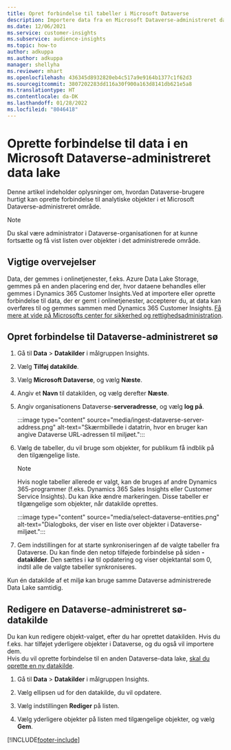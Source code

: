 ```yaml
---
title: Opret forbindelse til tabeller i Microsoft Dataverse
description: Importere data fra en Microsoft Dataverse-administreret data lake.
ms.date: 12/06/2021
ms.service: customer-insights
ms.subservice: audience-insights
ms.topic: how-to
author: adkuppa
ms.author: adkuppa
manager: shellyha
ms.reviewer: mhart
ms.openlocfilehash: 436345d8932820eb4c517a9e9164b1377c1f62d3
ms.sourcegitcommit: 3807202283dd116a30f900a163d8141db621e5a8
ms.translationtype: HT
ms.contentlocale: da-DK
ms.lasthandoff: 01/28/2022
ms.locfileid: "8046418"
---
```

# <a name="connect-to-data-in-a-microsoft-dataverse-managed-data-lake"></a>Oprette forbindelse til data i en Microsoft Dataverse-administreret data lake



Denne artikel indeholder oplysninger om, hvordan Dataverse-brugere hurtigt kan oprette forbindelse til analytiske objekter i et Microsoft Dataverse-administreret område. 

> [!NOTE]
> Du skal være administrator i Dataverse-organisationen for at kunne fortsætte og få vist listen over objekter i det administrerede område.

## <a name="important-considerations"></a>Vigtige overvejelser

Data, der gemmes i onlinetjenester, f.eks. Azure Data Lake Storage, gemmes på en anden placering end der, hvor dataene behandles eller gemmes i Dynamics 365 Customer Insights.Ved at importere eller oprette forbindelse til data, der er gemt i onlinetjenester, accepterer du, at data kan overføres til og gemmes sammen med Dynamics 365 Customer Insights. [Få mere at vide på Microsofts center for sikkerhed og rettighedsadministration](https://www.microsoft.com/trust-center).

## <a name="connect-to-a-dataverse-managed-lake"></a>Opret forbindelse til Dataverse-administreret sø

1. Gå til **Data** > **Datakilder** i målgruppen Insights.

2. Vælg **Tilføj datakilde**.

3. Vælg **Microsoft Dataverse**, og vælg **Næste**.

4. Angiv et **Navn** til datakilden, og vælg derefter **Næste**. 

5. Angiv organisationens Dataverse-**serveradresse**, og vælg **log på**.

   :::image type="content" source="media/ingest-dataverse-server-address.png" alt-text="Skærmbillede i datatrin, hvor en bruger kan angive Dataverse URL-adressen til miljøet.":::

6. Vælg de tabeller, du vil bruge som objekter, for publikum få indblik på den tilgængelige liste.    

   > [!NOTE]
   > Hvis nogle tabeller allerede er valgt, kan de bruges af andre Dynamics 365-programmer (f.eks. Dynamics 365 Sales Insights eller Customer Service Insights). Du kan ikke ændre markeringen. Disse tabeller er tilgængelige som objekter, når datakilde oprettes.

   :::image type="content" source="media/select-dataverse-entities.png" alt-text="Dialogboks, der viser en liste over objekter i Dataverse-miljøet.":::

7. Gem indstillingen for at starte synkroniseringen af de valgte tabeller fra Dataverse. Du kan finde den netop tilføjede forbindelse på siden **-datakilder**. Den sættes i kø til opdatering og viser objektantal som 0, indtil alle de valgte tabeller synkroniseres.

Kun én datakilde af et miljø kan bruge samme Dataverse administrerede Data Lake samtidig.

## <a name="edit-a-dataverse-managed-lake-data-source"></a>Redigere en Dataverse-administreret sø-datakilde

Du kan kun redigere objekt-valget, efter du har oprettet datakilden. Hvis du f.eks. har tilføjet yderligere objekter i Dataverse, og du også vil importere dem.    
Hvis du vil oprette forbindelse til en anden Dataverse-data lake, [skal du oprette en ny datakilde](#connect-to-a-dataverse-managed-lake).

1. Gå til **Data** > **Datakilder** i målgruppen Insights.

2. Vælg ellipsen ud for den datakilde, du vil opdatere.

3. Vælg indstillingen **Rediger** på listen.

4. Vælg yderligere objekter på listen med tilgængelige objekter, og vælg **Gem**.

[!INCLUDE[footer-include](../includes/footer-banner.md)]
